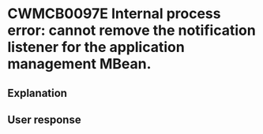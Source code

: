 # CWMCB0097E Internal process error: cannot remove the notification listener for the application management MBean.

## Explanation

## User response